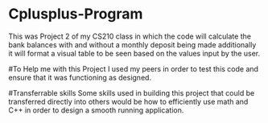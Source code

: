 # Cplusplus-Program

This was Project 2 of my CS210 class in which the code will calculate the bank balances with and without a monthly deposit being made additionally it will format a visual table to be seen based on the values input by the user. 

#To Help me with this Project
I used my peers in order to test this code and ensure that it was functioning as designed. 

#Transferrable skills 
Some skills used in building this project that could be transferred directly into others would be how to efficiently use math and C++ in order to design a smooth running application. 
